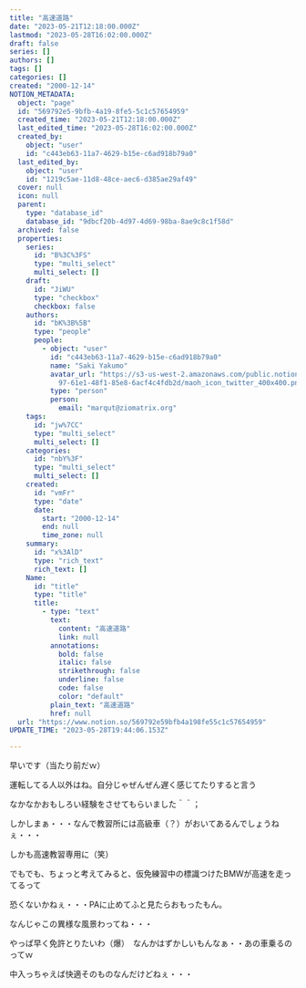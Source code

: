 ```yaml
---
title: "高速道路"
date: "2023-05-21T12:18:00.000Z"
lastmod: "2023-05-28T16:02:00.000Z"
draft: false
series: []
authors: []
tags: []
categories: []
created: "2000-12-14"
NOTION_METADATA:
  object: "page"
  id: "569792e5-9bfb-4a19-8fe5-5c1c57654959"
  created_time: "2023-05-21T12:18:00.000Z"
  last_edited_time: "2023-05-28T16:02:00.000Z"
  created_by:
    object: "user"
    id: "c443eb63-11a7-4629-b15e-c6ad918b79a0"
  last_edited_by:
    object: "user"
    id: "1219c5ae-11d8-48ce-aec6-d385ae29af49"
  cover: null
  icon: null
  parent:
    type: "database_id"
    database_id: "9dbcf20b-4d97-4d69-98ba-8ae9c8c1f58d"
  archived: false
  properties:
    series:
      id: "B%3C%3FS"
      type: "multi_select"
      multi_select: []
    draft:
      id: "JiWU"
      type: "checkbox"
      checkbox: false
    authors:
      id: "bK%3B%5B"
      type: "people"
      people:
        - object: "user"
          id: "c443eb63-11a7-4629-b15e-c6ad918b79a0"
          name: "Saki Yakumo"
          avatar_url: "https://s3-us-west-2.amazonaws.com/public.notion-static.com/3ad1c4\
            97-61e1-48f1-85e8-6acf4c4fdb2d/maoh_icon_twitter_400x400.png"
          type: "person"
          person:
            email: "marqut@ziomatrix.org"
    tags:
      id: "jw%7CC"
      type: "multi_select"
      multi_select: []
    categories:
      id: "nbY%3F"
      type: "multi_select"
      multi_select: []
    created:
      id: "vmFr"
      type: "date"
      date:
        start: "2000-12-14"
        end: null
        time_zone: null
    summary:
      id: "x%3AlD"
      type: "rich_text"
      rich_text: []
    Name:
      id: "title"
      type: "title"
      title:
        - type: "text"
          text:
            content: "高速道路"
            link: null
          annotations:
            bold: false
            italic: false
            strikethrough: false
            underline: false
            code: false
            color: "default"
          plain_text: "高速道路"
          href: null
  url: "https://www.notion.so/569792e59bfb4a198fe55c1c57654959"
UPDATE_TIME: "2023-05-28T19:44:06.153Z"

---
```

<link rel="stylesheet" href="https://cdn.jsdelivr.net/npm/katex@0.16.2/dist/katex.min.css" integrity="sha384-bYdxxUwYipFNohQlHt0bjN/LCpueqWz13HufFEV1SUatKs1cm4L6fFgCi1jT643X" crossorigin="anonymous">


早いです（当たり前だｗ）


運転してる人以外はね。自分じゃぜんぜん遅く感じてたりすると言う


なかなかおもしろい経験をさせてもらいました＾＾；


しかしまぁ・・・なんで教習所には高級車（？）がおいてあるんでしょうねぇ・・・


しかも高速教習専用に（笑）


でもでも、ちょっと考えてみると、仮免練習中の標識つけたBMWが高速を走ってるって


恐くないかねぇ・・・PAに止めてふと見たらおもったもん。


なんじゃこの異様な風景わってね・・・


やっぱ早く免許とりたいわ（爆）　なんかはずかしいもんなぁ・・あの車乗るのってｗ


中入っちゃえば快適そのものなんだけどねぇ・・・

